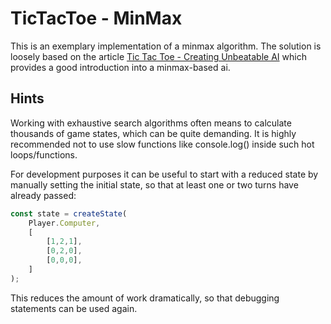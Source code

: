# TicTacToe - MinMax

This is an exemplary implementation of a minmax algorithm. The solution is loosely based on the article [Tic Tac Toe - Creating Unbeatable AI](https://towardsdatascience.com/tic-tac-toe-creating-unbeatable-ai-with-minimax-algorithm-8af9e52c1e7d) which provides a good introduction into a minmax-based ai.

## Hints

Working with exhaustive search algorithms often means to calculate thousands of game states, which can be quite demanding. It is highly recommended not to use slow functions like console.log() inside such hot loops/functions.

For development purposes it can be useful to start with a reduced state by manually setting the initial state, so that at least one or two turns have already passed:
```javascript
const state = createState(
    Player.Computer,
    [
        [1,2,1],
        [0,2,0],
        [0,0,0],
    ]
);
```
This reduces the amount of work dramatically, so that debugging statements can be used again.
